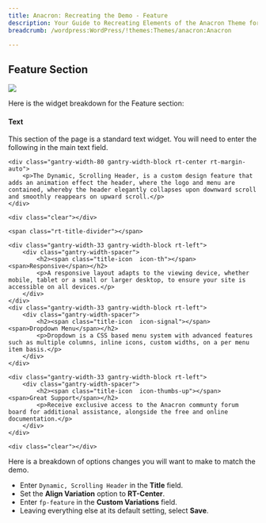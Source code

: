 ```yaml
---
title: Anacron: Recreating the Demo - Feature
description: Your Guide to Recreating Elements of the Anacron Theme for WordPress
breadcrumb: /wordpress:WordPress/!themes:Themes/anacron:Anacron

---
```


Feature Section
-----

![][demo]

Here is the widget breakdown for the Feature section:

#### Text

This section of the page is a standard text widget. You will need to enter the following in the main text field.

~~~
<div class="gantry-width-80 gantry-width-block rt-center rt-margin-auto">
    <p>The Dynamic, Scrolling Header, is a custom design feature that adds an animation effect the header, where the logo and menu are contained, whereby the header elegantly collapses upon downward scroll and smoothly reappears on upward scroll.</p>
</div>

<div class="clear"></div>

<span class="rt-title-divider"></span>

<div class="gantry-width-33 gantry-width-block rt-left">
    <div class="gantry-width-spacer">
        <h2><span class="title-icon  icon-th"></span><span>Responsive</span></h2>
        <p>A responsive layout adapts to the viewing device, whether mobile, tablet or a small or larger desktop, to ensure your site is accessible on all devices.</p>
    </div>
</div>
<div class="gantry-width-33 gantry-width-block rt-left">
    <div class="gantry-width-spacer">
        <h2><span class="title-icon  icon-signal"></span><span>Dropdown Menu</span></h2>
        <p>Dropdown is a CSS based menu system with advanced features such as multiple columns, inline icons, custom widths, on a per menu item basis.</p>
    </div>
</div>

<div class="gantry-width-33 gantry-width-block rt-left">
    <div class="gantry-width-spacer">
        <h2><span class="title-icon  icon-thumbs-up"></span><span>Great Support</span></h2> 
        <p>Receive exclusive access to the Anacron communty forum board for additional assistance, alongside the free and online documentation.</p>
    </div>
</div>

<div class="clear"></div>
~~~

Here is a breakdown of options changes you will want to make to match the demo.

* Enter `Dynamic, Scrolling Header` in the **Title** field.
* Set the **Align Variation** option to **RT-Center**.
* Enter `fp-feature` in the **Custom Variations** field.
* Leaving everything else at its default setting, select **Save**.

[demo]: assets/demo_5.jpeg
[roksprocket]: ../../plugins/roksprocket/